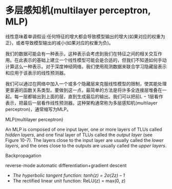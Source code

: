 <!-- markdownlint-disable MD033 MD041 -->

# 多层感知机(multilayer perceptron, MLP)

线性意味着单调假设:任何特征的增大都会导致模型输出的增大(如果对应的权重为正)，或者导致模型输出的减小(如果对应的权重为负)。

我们的数据可能会有一种表示，这种表示会考虑到我们在特征之间的相关交互作用。在此表示的基础上建立一个线性模型可能会是合适的，但我们不知道如何手动计算这么一种表示。对于深度神经网络，我们使用观测数据来联合学习隐藏层表示和应用于该表示的线性预测器。

我们可以通过在网络中加入一个或多个隐藏层来克服线性模型的限制，使其能处理更普遍的函数关系类型。要做到这一点，最简单的方法是将许多全连接层堆叠在一起。每一层都输出到上面的层，直到生成最后的输出。我们可以把前L − 1层看作表示，把最后一层看作线性预测器。这种架构通常称为多层感知机(multilayer perceptron)，通常缩写为MLP。

MLP(multilayer perceptron)

An MLP is composed of one input layer, one or more layers of TLUs called *hidden layers*, and one final layer of TLUs called the *output layer* (see Figure 10-7). The layers close to the input layer are usually called the *lower layers*, and the ones close to the outputs are usually called the *upper layers*.

Backpropagation

reverse-mode automatic differentiation+gradient descent

- *The hyperbolic tangent function: tanh(z) = 2σ(2z) – 1*
- The rectified linear unit function: ReLU(z) = max(0, z)
